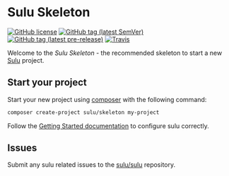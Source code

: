 # Sulu Skeleton

[![GitHub license](https://img.shields.io/github/license/sulu/skeleton.svg)](https://github.com/sulu/skeleton/blob/master/LICENSE)
[![GitHub tag (latest SemVer)](https://img.shields.io/github/tag/sulu/skeleton.svg)](https://github.com/sulu/skeleton/releases)
[![GitHub tag (latest pre-release)](https://img.shields.io/github/tag-pre/sulu/skeleton.svg)](https://github.com/sulu/skeleton/releases)
[![Travis](https://travis-ci.org/sulu/skeleton.png?branch=master)](https://travis-ci.org/sulu/skeleton)


Welcome to the *Sulu Skeleton* - the recommended skeleton to start a new [Sulu](https://github.com/sulu/sulu) project.

## Start your project

Start your new project using [composer](https://getcomposer.org/) with the following command:

```bash
composer create-project sulu/skeleton my-project
```

Follow the [Getting Started documentation](http://docs.sulu.io/en/latest/book/getting-started.html) to configure sulu correctly.

## Issues

Submit any sulu related issues to the [sulu/sulu](https://github.com/sulu/sulu/issues) repository.
